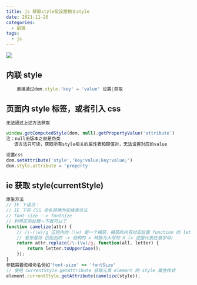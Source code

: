 ```yaml
---
title: js 获取style及设置相关style
date: 2021-11-26
categories:
  - 前端
tags:
  - js
---
```


![](https://cdn.jsdelivr.net/gh/levidc/blogImg/img/35.jpg)

<!-- more -->

## 内联 style

```js
    直接通过dom.style.'key' = 'value' 设置|获取
```

## 页面内 style 标签，或者引入 css

```js
无法通过上述方法获取

window.getComputedStyle(dom, null).getPropertyValue('attribute')
注：null旧版本之前是伪类
   该方法只可读，获取所有style相关的属性表和键值对，无法设置对应的value

设置css
dom.setAttribute('style','key:value;key:value;')
dom.style.attribute = 'property'

```

## ie 获取 style(currentStyle)

```js
原生方法
// IE 下语法：
// IE 下将 CSS 命名转换为驼峰表示法
// font-size --> fontSize
// 利用正则处理一下就可以了
function camelize(attr) {
    // /\-(\w)/g 正则内的 (\w) 是一个捕获，捕获的内容对应后面 function 的 letter
    // 意思是将 匹配到的 -x 结构的 x 转换为大写的 X (x 这里代表任意字母)
    return attr.replace(/\-(\w)/g, function(all, letter) {
        return letter.toUpperCase();
    });
}
参数需要驼峰命名例如'font-size' => 'fontSize'
// 使用 currentStyle.getAttribute 获取元素 element 的 style 属性样式
element.currentStyle.getAttribute(camelize(style));

```
